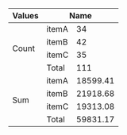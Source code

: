 <table>
  <thead>
    <tr>
      <th>Values</th>
      <th colspan="2">Name</th>
    </tr>
  </thead>
  <tbody>
    <tr>
      <td rowspan="4">Count</td>
      <td>itemA</td>
      <td>34</td>
    </tr>
    <tr>
      <td>itemB</td>
      <td>42</td>
    </tr>
    <tr>
      <td>itemC</td>
      <td>35</td>
    </tr>
    <tr>
      <td>Total</td>
      <td>111</td>
    </tr>
    <tr>
      <td rowspan="4">Sum</td>
      <td>itemA</td>
      <td>18599.41</td>
    </tr>
    <tr>
      <td>itemB</td>
      <td>21918.68</td>
    </tr>
    <tr>
      <td>itemC</td>
      <td>19313.08</td>
    </tr>
    <tr>
      <td>Total</td>
      <td>59831.17</td>
    </tr>
  </tbody>
</table>